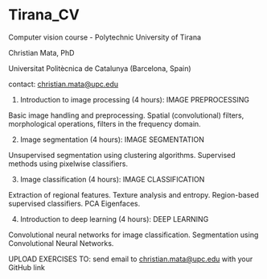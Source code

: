 # Tirana_CV
Computer vision course - Polytechnic University of Tirana

Christian Mata, PhD

Universitat Politècnica de Catalunya (Barcelona, Spain)

contact: christian.mata@upc.edu

1. Introduction to image processing (4 hours): IMAGE PREPROCESSING

Basic image handling and preprocessing. Spatial (convolutional) filters, morphological operations, filters in the frequency domain. 

2. Image segmentation (4 hours): IMAGE SEGMENTATION

Unsupervised segmentation using clustering algorithms. Supervised methods using pixelwise classifiers.

3. Image classification (4 hours): IMAGE CLASSIFICATION

Extraction of regional features. Texture analysis and entropy. Region-based supervised classifiers. PCA Eigenfaces. 

4. Introduction to deep learning (4 hours): DEEP LEARNING

Convolutional neural networks for image classification. 
Segmentation using Convolutional Neural Networks. 


UPLOAD EXERCISES TO: send email to christian.mata@upc.edu with your GitHub link
 

